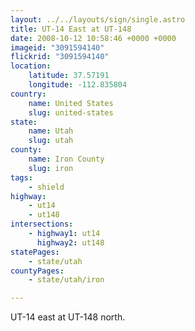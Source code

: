 ```yaml
---
layout: ../../layouts/sign/single.astro
title: UT-14 East at UT-148
date: 2008-10-12 10:58:46 +0000 +0000
imageid: "3091594140"
flickrid: "3091594140"
location:
    latitude: 37.57191
    longitude: -112.835804
country:
    name: United States
    slug: united-states
state:
    name: Utah
    slug: utah
county:
    name: Iron County
    slug: iron
tags:
    - shield
highway:
    - ut14
    - ut148
intersections:
    - highway1: ut14
      highway2: ut148
statePages:
    - state/utah
countyPages:
    - state/utah/iron

---
```

UT-14 east at UT-148 north.